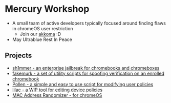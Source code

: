 # Mercury Workshop
- A small team of active developers typically focused around finding flaws in chromeOS user restriction
  - Join our [akkoma](https://akkoma.mercurywork.shop) :D
- May Ultrablue Rest In Peace
  
## Projects
- [sh1mmer - an enterprise jailbreak for chromebooks and chromeboxes](https://github.com/MercuryWorkshop/sh1mmer)
- [fakemurk - a set of utility scripts for spoofing verification on an enrolled chromebook](https://github.com/MercuryWorkshop/fakemurk/)
- [Pollen - a simple and easy to use script for modifying user policies](https://github.com/MercuryWorkshop/Pollen)
- [lilac - a WIP tool for editing device policies](https://github.com/MercuryWorkshop/lilac)
- [MAC Address Randomizer - for chromeOS](https://github.com/MercuryWorkshop/mac-address-randomizer)
